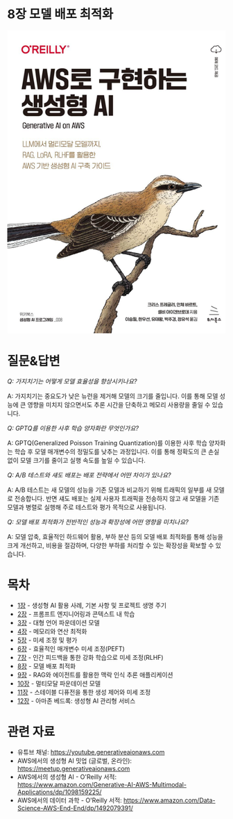 # 8장 모델 배포 최적화
[![](../img/gaia_book_cover_sm.png)](https://www.amazon.com/Generative-AI-AWS-Multimodal-Applications/dp/1098159225/)

# 질문&답변
_Q: 가지치기는 어떻게 모델 효율성을 향상시키나요?_

A: 가지치기는 중요도가 낮은 뉴런을 제거해 모델의 크기를 줄입니다. 이를 통해 모델 성능에 큰 영향을 미치지 않으면서도 추론 시간을 단축하고 메모리 사용량을 줄일 수 있습니다.

_Q: GPTQ를 이용한 사후 학습 양자화란 무엇인가요?_

A: GPTQ(Generalized Poisson Training Quantization)를 이용한 사후 학습 양자화는 학습 후 모델 매개변수의 정밀도를 낮추는 과정입니다. 이를 통해 정확도의 큰 손실 없이 모델 크기를 줄이고 실행 속도를 높일 수 있습니다.

_Q: A/B 테스트와 섀도 배포는 배포 전략에서 어떤 차이가 있나요?_

A: A/B 테스트는 새 모델의 성능을 기존 모델과 비교하기 위해 트래픽의 일부를 새 모델로 전송합니다. 반면 섀도 배포는 실제 사용자 트래픽을 전송하지 않고 새 모델을 기존 모델과 병렬로 실행해 주로 테스트와 평가 목적으로 사용됩니다.

_Q: 모델 배포 최적화가 전반적인 성능과 확장성에 어떤 영향을 미치나요?_

A: 모델 압축, 효율적인 하드웨어 활용, 부하 분산 등의 모델 배포 최적화를 통해 성능을 크게 개선하고, 비용을 절감하며, 다양한 부하를 처리할 수 있는 확장성을 확보할 수 있습니다.

# 목차
* [1장](/01_intro) - 생성형 AI 활용 사례, 기본 사항 및 프로젝트 생명 주기
* [2장](/02_prompt) - 프롬프트 엔지니어링과 콘텍스트 내 학습
* [3장](/03_foundation) - 대형 언어 파운데이션 모델
* [4장](/04_optimize) - 메모리와 연산 최적화
* [5장](/05_finetune) - 미세 조정 및 평가
* [6장](/06_peft) - 효율적인 매개변수 미세 조정(PEFT)
* [7장](/07_rlhf) - 인간 피드백을 통한 강화 학습으로 미세 조정(RLHF)
* [8장](/08_deploy) - 모델 배포 최적화
* [9장](/09_rag) - RAG와 에이전트를 활용한 맥락 인식 추론 애플리케이션
* [10장](/10_multimodal) - 멀티모달 파운데이션 모델
* [11장](/11_diffusers) - 스테이블 디퓨전을 통한 생성 제어와 미세 조정
* [12장](/12_bedrock) - 아마존 베드록: 생성형 AI 관리형 서비스

# 관련 자료
* 유튜브 채널: https://youtube.generativeaionaws.com
* AWS에서의 생성형 AI 밋업 (글로벌, 온라인): https://meetup.generativeaionaws.com
* AWS에서의 생성형 AI - O'Reilly 서적: https://www.amazon.com/Generative-AI-AWS-Multimodal-Applications/dp/1098159225/
* AWS에서의 데이터 과학 - O'Reilly 서적: https://www.amazon.com/Data-Science-AWS-End-End/dp/1492079391/
